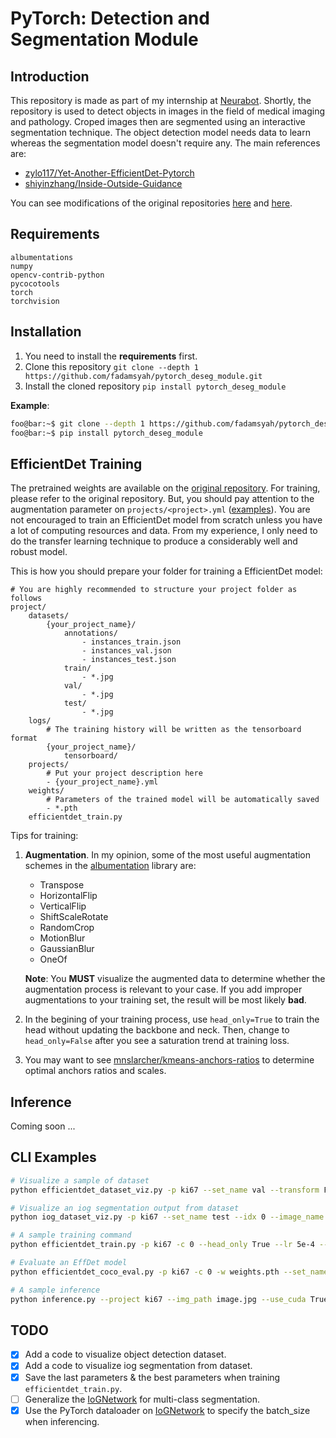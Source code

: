 # PyTorch: Detection and Segmentation Module

## Introduction
This repository is made as part of my internship at [Neurabot](https://neurabot.io). Shortly, the repository is used to detect objects in images in the field of medical imaging and pathology. Croped images then are segmented using an interactive segmentation technique. The object detection model needs data to learn whereas the segmentation model doesn't require any. The main references are:
- [zylo117/Yet-Another-EfficientDet-Pytorch](https://github.com/zylo117/Yet-Another-EfficientDet-Pytorch)
- [shiyinzhang/Inside-Outside-Guidance](https://github.com/shiyinzhang/Inside-Outside-Guidance)

You can see modifications of the original repositories [here](pytorch_deseg_module/zyolo_efficientdet/README.md) and [here](pytorch_deseg_module/iog/README.md).

## Requirements
```
albumentations
numpy
opencv-contrib-python
pycocotools
torch
torchvision
```

## Installation
1. You need to install the **requirements** first.
2. Clone this repository `git clone --depth 1 https://github.com/fadamsyah/pytorch_deseg_module.git`
3. Install the cloned repository `pip install pytorch_deseg_module`

**Example**:
```bash
foo@bar:~$ git clone --depth 1 https://github.com/fadamsyah/pytorch_deseg_module.git
foo@bar:~$ pip install pytorch_deseg_module
```


## EfficientDet Training
The pretrained weights are available on the [original repository](https://github.com/zylo117/Yet-Another-EfficientDet-Pytorch). For training, please refer to the original repository. But, you should pay attention to the augmentation parameter on `projects/<project>.yml` ([examples](projects)). You are not encouraged to train an EfficientDet model from scratch unless you have a lot of computing resources and data. From my experience, I only need to do the transfer learning technique to produce a considerably well and robust model.

This is how you should prepare your folder for training a EfficientDet model:

```
# You are highly recommended to structure your project folder as follows
project/
    datasets/
        {your_project_name}/
            annotations/
                - instances_train.json
                - instances_val.json
                - instances_test.json
            train/
                - *.jpg
            val/
                - *.jpg
            test/
                - *.jpg
    logs/
        # The training history will be written as the tensorboard format
        {your_project_name}/
            tensorboard/
    projects/
        # Put your project description here
        - {your_project_name}.yml
    weights/
        # Parameters of the trained model will be automatically saved
        - *.pth
    efficientdet_train.py
```

Tips for training:
1. **Augmentation**. In my opinion, some of the most useful augmentation schemes in the [albumentation](https://github.com/albumentations-team/albumentations) library are:
   - Transpose
   - HorizontalFlip
   - VerticalFlip
   - ShiftScaleRotate
   - RandomCrop
   - MotionBlur
   - GaussianBlur
   - OneOf

    **Note**: You **MUST** visualize the augmented data to determine whether the augmentation process is relevant to your case. If you add improper augmentations to your training set, the result will be most likely **bad**.
2. In the begining of your training process, use `head_only=True` to train the head without updating the backbone and neck. Then, change to `head_only=False` after you see a saturation trend at training loss.
3. You may want to see [mnslarcher/kmeans-anchors-ratios](https://github.com/mnslarcher/kmeans-anchors-ratios) to determine optimal anchors ratios and scales.

## Inference
Coming soon ...

## CLI Examples
```bash
# Visualize a sample of dataset
python efficientdet_dataset_viz.py -p ki67 --set_name val --transform False --resize False --idx 0

# Visualize an iog segmentation output from dataset
python iog_dataset_viz.py -p ki67 --set_name test --idx 0 --image_name output.jpg --iog_weights_path weights.pth --iog_obj_idx 0

# A sample training command
python efficientdet_train.py -p ki67 -c 0 --head_only True --lr 5e-4 --weight_decay 1e-5 --batch_size 16 --load_weights weights.pth --num_epochs 20

# Evaluate an EffDet model
python efficientdet_coco_eval.py -p ki67 -c 0 -w weights.pth --set_name val --on_every_class True --cuda True

# A sample inference
python inference.py --project ki67 --img_path image.jpg --use_cuda True --det_compound_coef 0 --det_weights_path effdet_weights.pth --iog_weights_path iog_weights.pth
```

## TODO
- [X] Add a code to visualize object detection dataset.
- [X] Add a code to visualize iog segmentation from dataset.
- [X] Save the last parameters & the best parameters when training `efficientdet_train.py`.
- [ ] Generalize the [IoGNetwork](pytorch_deseg_module/iog/iog.py) for multi-class segmentation.
- [X] Use the PyTorch dataloader on [IoGNetwork](pytorch_deseg_module/iog/iog.py) to specify the batch_size when inferencing.
